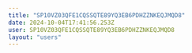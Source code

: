 ```yaml
---
title: "SP10VZ03QFE1CQSSQTE89YQ3EB6PDHZZNKEQJMQD8"
date: 2024-10-04T17:41:56.253Z
user: SP10VZ03QFE1CQSSQTE89YQ3EB6PDHZZNKEQJMQD8
layout: "users"
---
```

    